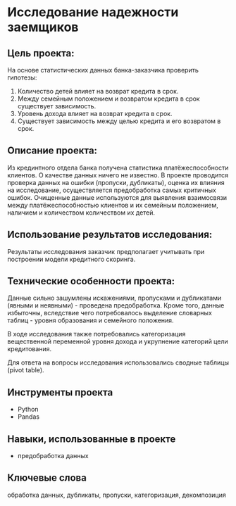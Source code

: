 # Исследование надежности заемщиков


## Цель проекта:

На основе статистических данных банка-заказчика проверить гипотезы:
1. Количество детей влияет на возврат кредита в срок.
2. Между семейным положением и возвратом кредита в срок существует зависимость.
3. Уровень дохода влияет на возврат кредита в срок.
4. Существует зависимость между целью кредита и его возвратом в срок.


## Описание проекта:

Из крединтного отдела банка получена статистика платёжеспособности клиентов. О качестве данных ничего не известно. В проекте проводится проверка данных на ошибки (пропуски, дубликаты), оценка их влияния на исследование, осуществляется предобработка самых критичных ошибок. Очищенные данные используются для выявления взаимосвязи между платёжеспособностью клиентов и их семейным положением, наличием и количеством количеством их детей.


## Использование результатов исследования:

Результаты исследования заказчик предполагает учитывать при построении модели кредитного скоринга.


## Технические особенности проекта:

Данные сильно зашумлены искажениями, пропусками и дубликатами (явными и неявными) - проведена предобработка. Кроме того, данные избыточны, вследствие чего потребовалось выделение словарных таблиц - уровня образования и семейного положения. 

В ходе исследования также потребовались категоризация вещественной переменной уровня дохода и укрупнение категорий цели кредитования.

Для ответа на вопросы исследования использовались сводные таблицы (pivot table).


## Инструменты проекта

- Python
- Pandas


## Навыки, использованные в проекте

- предобработка данных


## Ключевые слова


обработка данных, дубликаты, пропуски, категоризация, декомпозиция